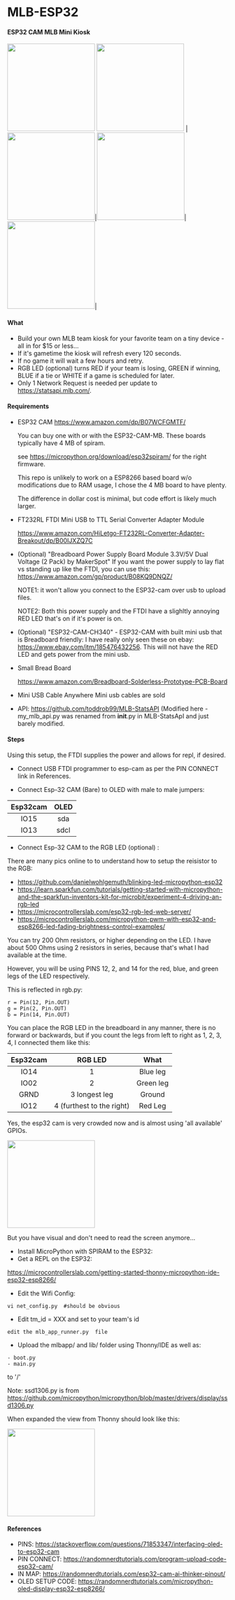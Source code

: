 # MLB-ESP32

#### ESP32 CAM MLB Mini Kiosk
<img src="images/side_view_black.jpg" width="200"/>
<img src="images/orange.png" width="200"/>
|<img src="images/esp32-kiosk.png"  width="200"/>|<img src="images/esp32-kiosk-live.png" width="200"/>|<img src="images/esp32-kiosk.over.png" width="200"/>|

#### What 
- Build your own MLB team kiosk  for your favorite team on a tiny device - all in for $15 or less...
- If it's gametime the kiosk will refresh every 120 seconds.
- If no game it will wait a few hours and retry.
- RGB LED (optional) turns RED if your team is losing, GREEN if winning, BLUE if a tie or WHITE if a game is scheduled for later.
- Only 1 Network Request is needed per update to https://statsapi.mlb.com/. 

#### Requirements

- ESP32 CAM
https://www.amazon.com/dp/B07WCFGMTF/

  You can buy one with or with the ESP32-CAM-MB. These boards typically have 4 MB of spiram.

  see https://micropython.org/download/esp32spiram/ for the right firmware.

  This repo is unlikely to work on a ESP8266 based board w/o modifications due to RAM usage, I chose the 4 MB board to
  have plenty. 

  The difference in dollar cost is minimal, but code effort is likely much larger.

- FT232RL FTDI Mini USB to TTL Serial Converter Adapter Module

  https://www.amazon.com/HiLetgo-FT232RL-Converter-Adapter-Breakout/dp/B00IJXZQ7C

- (Optional) "Breadboard Power Supply Board Module 3.3V/5V Dual Voltage (2 Pack) by MakerSpot"
  If you want the power supply to lay flat vs standing up like the FTDI, you can use this:
  https://www.amazon.com/gp/product/B08KQ9DNQZ/

  NOTE1: it won't allow you connect to the ESP32-cam over usb to upload files.

  NOTE2: Both this power supply and the FTDI have a slighltly annoying RED LED that's on if it's power is on.

- (Optional) "ESP32-CAM-CH340" - ESP32-CAM with built mini usb that is Breadboard friendly:
  I have really only seen these on ebay: https://www.ebay.com/itm/185476432256. This will not have the RED LED and gets
  power from the mini usb.

- Small Bread Board

  https://www.amazon.com/Breadboard-Solderless-Prototype-PCB-Board

- Mini USB Cable
  Anywhere Mini usb cables are sold
 
- API: https://github.com/toddrob99/MLB-StatsAPI 
  (Modified here - my_mlb_api.py was renamed from __init__.py in MLB-StatsApI and just barely modified.


#### Steps

Using this setup, the FTDI supplies the power and allows for repl, if desired.

- Connect USB FTDI programmer to esp-cam as per the PIN CONNECT link in References.

- Connect Esp-32 CAM (Bare) to OLED with male to male jumpers:

| Esp32cam       | OLED          |
| :-------------:|:-------------:|
| IO15           | sda           |
| IO13           | sdcl          |


- Connect Esp-32 CAM to the RGB LED (optional) :

There are many pics online to  to understand how to setup the reisistor to the RGB:
* https://github.com/danielwohlgemuth/blinking-led-micropython-esp32
* https://learn.sparkfun.com/tutorials/getting-started-with-micropython-and-the-sparkfun-inventors-kit-for-microbit/experiment-4-driving-an-rgb-led
* https://microcontrollerslab.com/esp32-rgb-led-web-server/
* https://microcontrollerslab.com/micropython-pwm-with-esp32-and-esp8266-led-fading-brightness-control-examples/

You can try 200 Ohm resistors, or higher depending on the LED.
I have about 500 Ohms using 2 resistors in series, because that's what I had available at the time.


However, you will be using PINS 12, 2, and 14 for the red, blue, and green legs of the LED respectively. 

This is reflected in rgb.py: 

```
r = Pin(12, Pin.OUT)
g = Pin(2, Pin.OUT)
b = Pin(14, Pin.OUT)
```

You can place the RGB LED in the breadboard in any manner, there is no forward or backwards, but if you count the legs from left to right as 1, 2, 3, 4, I connected
them like this:

| Esp32cam       | RGB LED       |What      |
| :-------------:|:-------------:|:--------:|
| IO14           | 1             | Blue leg |
| IO02           | 2             | Green leg|
| GRND           | 3 longest leg | Ground   |
| IO12           | 4 (furthest to the right)| Red Leg|

Yes, the esp32 cam is very crowded now and is almost using 'all available' GPIOs.

<img src="images/esp32-kiosk-RGB-won.png" width="200"/>

But you have visual and don't need to read the screen anymore...


- Install MicroPython with SPIRAM to the ESP32:
- Get a REPL on the ESP32:

https://microcontrollerslab.com/getting-started-thonny-micropython-ide-esp32-esp8266/

- Edit the Wifi Config:
```
vi net_config.py  #should be obvious
```

- Edit tm_id = XXX and set to your team's id 
```
edit the mlb_app_runner.py  file
```

- Upload the mlbapp/ and  lib/ folder using Thonny/IDE as well as:

```
- boot.py 
- main.py
```

to '/'


Note: ssd1306.py is from https://github.com/micropython/micropython/blob/master/drivers/display/ssd1306.py


When expanded the view from Thonny should look like this:

<img src="images/thonny.png"  width="200"/>


#### References 

- PINS: https://stackoverflow.com/questions/71853347/interfacing-oled-to-esp32-cam
- PIN CONNECT: https://randomnerdtutorials.com/program-upload-code-esp32-cam/
- IN MAP: https://randomnerdtutorials.com/esp32-cam-ai-thinker-pinout/
- OLED SETUP CODE: https://randomnerdtutorials.com/micropython-oled-display-esp32-esp8266/
